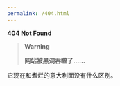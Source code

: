 ```yaml
---
permalink: /404.html
---
```


 **404 Not Found**

> **Warning**
> 
> **网站被黑洞吞噬了……**

它现在和煮烂的意大利面没有什么区别。
